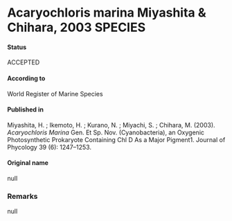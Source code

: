 Acaryochloris marina Miyashita & Chihara, 2003 SPECIES
=======

#### Status
ACCEPTED

#### According to
World Register of Marine Species

#### Published in
Miyashita, H. ; Ikemoto, H. ; Kurano, N. ; Miyachi, S. ; Chihara, M. (2003). <i> Acaryochloris Marina</i> Gen. Et Sp. Nov. (Cyanobacteria), an Oxygenic Photosynthetic Prokaryote Containing Chl D As a Major Pigment1. Journal of Phycology 39 (6): 1247–1253.

#### Original name
null

### Remarks
null